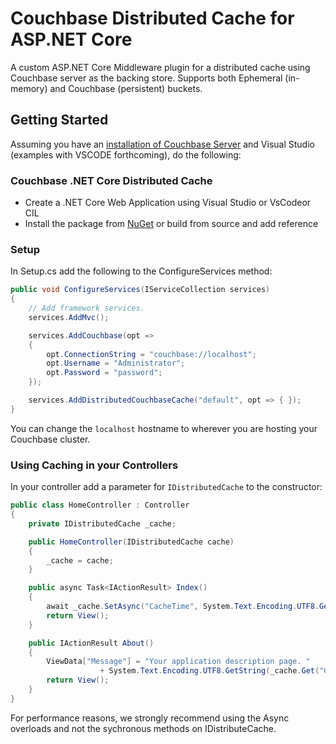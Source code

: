 # Couchbase Distributed Cache for ASP.NET Core #

A custom ASP.NET Core Middleware plugin for a distributed cache using Couchbase server as the backing store. Supports both Ephemeral (in-memory) and Couchbase (persistent) buckets.

## Getting Started ##

Assuming you have an [installation of Couchbase Server](https://docs.couchbase.com/server/current/introduction/intro.html) and Visual Studio (examples with VSCODE forthcoming), do the following:

### Couchbase .NET Core Distributed Cache ###

- Create a .NET Core Web Application using Visual Studio or VsCodeor CIL
- Install the package from [NuGet](https://www.nuget.org/packages/Couchbase.Extensions.Caching/) or build from source and add reference

### Setup ###

In Setup.cs add the following to the ConfigureServices method:

```csharp
public void ConfigureServices(IServiceCollection services)
{
    // Add framework services.
    services.AddMvc();

    services.AddCouchbase(opt =>
    {
        opt.ConnectionString = "couchbase://localhost";
        opt.Username = "Administrator";
        opt.Password = "password";
    });

    services.AddDistributedCouchbaseCache("default", opt => { });
}
```

You can change the `localhost` hostname to wherever you are hosting your Couchbase cluster.

### Using Caching in your Controllers ###

In your controller add a parameter for `IDistributedCache` to the constructor:

```csharp
public class HomeController : Controller
{
    private IDistributedCache _cache;

    public HomeController(IDistributedCache cache)
    {
        _cache = cache;
    }

    public async Task<IActionResult> Index()
    {
        await _cache.SetAsync("CacheTime", System.Text.Encoding.UTF8.GetBytes(DateTime.Now.ToString()));
        return View();
    }

    public IActionResult About()
    {
        ViewData["Message"] = "Your application description page. "
                    + System.Text.Encoding.UTF8.GetString(_cache.Get("CacheTime"));
        return View();
    }
}
```

For performance reasons, we strongly recommend using the Async overloads and not the sychronous methods on IDistributeCache.
